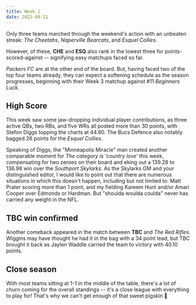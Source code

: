 ```yaml
---
title: Week 2
date: 2022-09-21
---
```


Only three teams marched through the weekend's action with an unbeaten streak: *The Cheetahs*, *Naperville Bearcats*, and *Esquel Collies*.

However, of these, **CHE** and **ESQ** also rank in the lowest three for points-scored-against -- signifying easy matchups faced so far. 

*Packers FC* are at the other end of the board. But, having faced two of the top four teams already, they can expect a softening schedule as the season progresses, beginning with their Week 3 matchup against #11 *Beginners Luck*.

## High Score

This week saw some jaw-dropping individual player contributions, as three active QBs, two RBs, and five WRs all posted more than 30 points, with Stefon Diggs topping the charts at 44.80. The Bucs Defence also notably bagged 26 points for the *Esquel Collies*.

Speaking of Diggs, the "Minneapolis Miracle" man created another comparable moment for *The category is 'country love'* this week, compensating for two zeroes on their board and eking out a 139.28 to 136.98 win over the *Southport Skylarks*. As the Skylarks GM and your distinguished editor, I would like to point out that there are numerous situations in which this doesn't happen, including but not limited to: Matt Prater scoring more than 1 point, and my fielding Kareem Hunt and/or Amari Cooper over Edmonds or Hardman. But "shoulda woulda coulda" never has carried any weight in the NFL.

## TBC win confirmed

Another comeback appeared in the match between **TBC** and *The Red Rifles*. Wiggins may have thought he had it in the bag with a 34 point lead, but TBC brought it back as Jaylen Waddle carried the team to victory with 40.10 points.

## Close season

With most teams sitting at 1-1 in the middle of the table, there's a lot of churn coming for the overall standings -- it's a close league with everything to play for! That's why we can't get enough of that sweet pigskin 🐖
 
